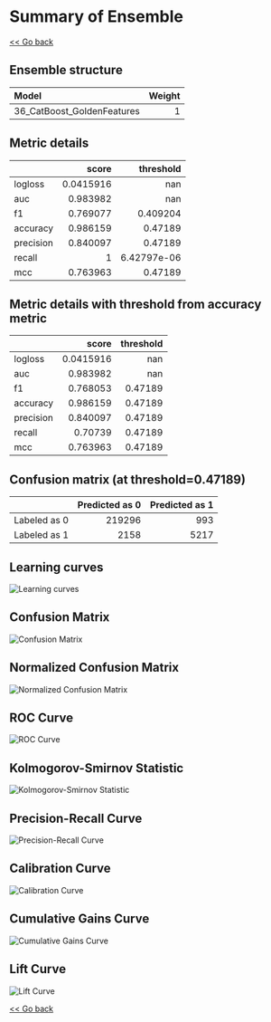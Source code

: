 # Summary of Ensemble

[<< Go back](../README.md)


## Ensemble structure
| Model                      |   Weight |
|:---------------------------|---------:|
| 36_CatBoost_GoldenFeatures |        1 |

## Metric details
|           |     score |     threshold |
|:----------|----------:|--------------:|
| logloss   | 0.0415916 | nan           |
| auc       | 0.983982  | nan           |
| f1        | 0.769077  |   0.409204    |
| accuracy  | 0.986159  |   0.47189     |
| precision | 0.840097  |   0.47189     |
| recall    | 1         |   6.42797e-06 |
| mcc       | 0.763963  |   0.47189     |


## Metric details with threshold from accuracy metric
|           |     score |   threshold |
|:----------|----------:|------------:|
| logloss   | 0.0415916 |   nan       |
| auc       | 0.983982  |   nan       |
| f1        | 0.768053  |     0.47189 |
| accuracy  | 0.986159  |     0.47189 |
| precision | 0.840097  |     0.47189 |
| recall    | 0.70739   |     0.47189 |
| mcc       | 0.763963  |     0.47189 |


## Confusion matrix (at threshold=0.47189)
|              |   Predicted as 0 |   Predicted as 1 |
|:-------------|-----------------:|-----------------:|
| Labeled as 0 |           219296 |              993 |
| Labeled as 1 |             2158 |             5217 |

## Learning curves
![Learning curves](learning_curves.png)
## Confusion Matrix

![Confusion Matrix](confusion_matrix.png)


## Normalized Confusion Matrix

![Normalized Confusion Matrix](confusion_matrix_normalized.png)


## ROC Curve

![ROC Curve](roc_curve.png)


## Kolmogorov-Smirnov Statistic

![Kolmogorov-Smirnov Statistic](ks_statistic.png)


## Precision-Recall Curve

![Precision-Recall Curve](precision_recall_curve.png)


## Calibration Curve

![Calibration Curve](calibration_curve_curve.png)


## Cumulative Gains Curve

![Cumulative Gains Curve](cumulative_gains_curve.png)


## Lift Curve

![Lift Curve](lift_curve.png)



[<< Go back](../README.md)
